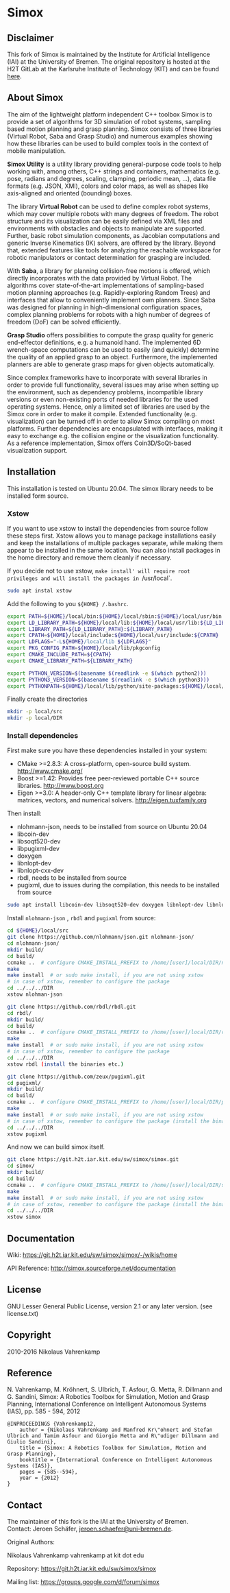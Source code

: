 # Simox

## Disclaimer

This fork of Simox is maintained by the Institute for Artificial Intelligence (IAI) at the University of Bremen.
The original repository is hosted at the H2T GitLab at the Karlsruhe Institute of Technology (KIT) and can be found [here](https://git.h2t.iar.kit.edu/sw/simox/simox).

## About Simox

The aim of the lightweight platform independent C++ toolbox Simox is to provide a set of
algorithms for 3D simulation of robot systems, sampling based motion planning and grasp planning.
Simox consists of three libraries (Virtual Robot, Saba and Grasp Studio) and numerous
examples showing how these libraries can be used to build complex tools in the
context of mobile manipulation.

**Simox Utility** is a utility library providing general-purpose code tools to help working with,
among others,
C++ strings and containers,
mathematics (e.g. pose, radians and degrees, scaling, clamping, periodic mean, ...),
data file formats (e.g. JSON, XMl), colors and color maps,
as well as shapes like axis-aligned and oriented (bounding) boxes.

The library **Virtual Robot** can be used to define complex robot systems,
which may cover multiple robots with many degrees of freedom.
The robot structure and its visualization can be easily defined via XML files and environments with
obstacles and objects to manipulate are supported.
Further, basic robot simulation components, as Jacobian computations and generic
Inverse Kinematics (IK) solvers, are offered by the library.
Beyond that, extended features like tools for analyzing the reachable workspace for robotic manipulators
or contact determination for grasping are included.

With **Saba**, a library for planning collision-free motions is offered, which directly incorporates
with the data provided by Virtual Robot.
The algorithms cover state-of-the-art implementations of sampling-based motion planning approaches
(e.g. Rapidly-exploring Random Trees) and interfaces that allow to conveniently implement own planners.
Since Saba was designed for planning in high-dimensional configuration spaces, complex planning problems
for robots with a high number of degrees of freedom (DoF) can be solved efficiently.

**Grasp Studio** offers possibilities to compute the grasp quality for generic end-effector
definitions, e.g. a humanoid hand.
The implemented 6D wrench-space computations can be used to easily (and quickly) determine
the quality of an applied grasp to an object.
Furthermore, the implemented planners are able to generate grasp maps for given objects automatically.

Since complex frameworks have to incorporate with several libraries in order to provide full functionality,
several issues may arise when setting up the environment, such as dependency problems,
incompatible library versions or even non-existing ports of needed libraries for the used operating systems.
Hence, only a limited set of libraries are used by the Simox core in order to make it compile.
Extended functionality (e.g. visualization) can be turned off in order to allow Simox compiling on most platforms.
Further dependencies are encapsulated with interfaces, making it easy to exchange
e.g. the collision engine or the visualization functionality.
As a reference implementation, Simox offers Coin3D/SoQt-based visualization support.

## Installation

This installation is tested on Ubuntu 20.04. The simox library needs to be installed form source.

### Xstow

If you want to use xstow to install the dependencies from source follow these steps first. Xstow allows you to manage package installations easily and keep the installations of multiple packages separate, while making them appear to be installed in the same location. You can also install packages in the home directory and remove them cleanly if necessary.

If you decide not to use xstow, `make install' will require root privileges and will install the packages in `/usr/local`.

```bash
sudo apt instal xstow
```

Add the following to you `${HOME} /.bashrc`.

```bash
export PATH=${HOME}/local/bin:${HOME}/local/sbin:${HOME}/local/usr/bin:${PATH}
export LD_LIBRARY_PATH=${HOME}/local/lib:${HOME}/local/usr/lib:${LD_LIBRARY_PATH}
export LIBRARY_PATH=${LD_LIBRARY_PATH}:${LIBRARY_PATH}
export CPATH=${HOME}/local/include:${HOME}/local/usr/include:${CPATH}
export LDFLAGS="-L${HOME}/local/lib ${LDFLAGS}"
export PKG_CONFIG_PATH=${HOME}/local/lib/pkgconfig
export CMAKE_INCLUDE_PATH=${CPATH}
export CMAKE_LIBRARY_PATH=${LIBRARY_PATH}

export PYTHON_VERSION=$(basename $(readlink -e $(which python2)))
export PYTHON3_VERSION=$(basename $(readlink -e $(which python3)))
export PYTHONPATH=${HOME}/local/lib/python/site-packages:${HOME}/local/lib/python3/site-packages:${HOME}/local/lib/${PYTHON_VERSION}/site-packages:${HOME}/local/lib/${PYTHON_VERSION}/dist-packages:${HOME}/local/lib/${PYTHON3_VERSION}/site-packages:${HOME}/local/lib/${PYTHON3_VERSION}/dist-packages:${HOME}/local/lib/python/dist-packages:${HOME}/local/lib/python3/dist-packages:${PYTHONPATH}
```

Finally create the directories

```bash
mkdir -p local/src
mkdir -p local/DIR
```

### Install dependencies

First make sure you have these dependencies installed in your system:

- CMake >=2.8.3: A cross-platform, open-source build system. http://www.cmake.org/
- Boost >=1.42: Provides free peer-reviewed portable C++ source libraries. http://www.boost.org
- Eigen >=3.0: A header-only C++ template library for linear algebra: matrices, vectors, and numerical solvers. http://eigen.tuxfamily.org

Then install:

- nlohmann-json, needs to be installed from source on Ubuntu 20.04
- libcoin-dev
- libsoqt520-dev
- libpugixml-dev
- doxygen
- libnlopt-dev
- libnlopt-cxx-dev
- rbdl, needs to be installed from source
- pugixml, due to issues during the compilation, this needs to be installed from source

```bash
sudo apt install libcoin-dev libsoqt520-dev doxygen libnlopt-dev libnlopt-cxx-dev
```

Install `nlohmann-json` , `rbdl` and `pugixml` from source:

```bash
cd ${HOME}/local/src
git clone https://github.com/nlohmann/json.git nlohmann-json/
cd nlohmann-json/
mkdir build/
cd build/
ccmake ..  # configure CMAKE_INSTALL_PREFIX to /home/[user]/local/DIR/nlohmann-json
make
make install  # or sudo make install, if you are not using xstow
# in case of xstow, remember to configure the package
cd ../../../DIR
xstow nlohman-json
```

```bash
git clone https://github.com/rbdl/rbdl.git
cd rbdl/
mkdir build/
cd build/
ccmake ..  # configure CMAKE_INSTALL_PREFIX to /home/[user]/local/DIR/rbdl
make
make install  # or sudo make install, if you are not using xstow
# in case of xstow, remember to configure the package
cd ../../../DIR
xstow rbdl (install the binaries etc.)
```

```bash
git clone https://github.com/zeux/pugixml.git
cd pugixml/
mkdir build/
cd build/
ccmake ..  # configure CMAKE_INSTALL_PREFIX to /home/[user]/local/DIR/pugixml
make
make install  # or sudo make install, if you are not using xstow
# in case of xstow, remember to configure the package (install the binaries etc.)
cd ../../../DIR
xstow pugixml
```

And now we can build simox itself.

```bash
git clone https://git.h2t.iar.kit.edu/sw/simox/simox.git
cd simox/
mkdir build/
cd build/
ccmake ..  # configure CMAKE_INSTALL_PREFIX to /home/[user]/local/DIR/simox
make
make install  # or sudo make install, if you are not using xstow
# in case of xstow, remember to configure the package (install the binaries etc.)
cd ../../../DIR
xstow simox
```

## Documentation

Wiki: https://git.h2t.iar.kit.edu/sw/simox/simox/-/wikis/home

API Reference: http://simox.sourceforge.net/documentation

## License

GNU Lesser General Public License, version 2.1 or any later version.
(see license.txt)

## Copyright
2010-2016 Nikolaus Vahrenkamp
 
## Reference
N. Vahrenkamp, M. Kröhnert, S. Ulbrich, T. Asfour, G. Metta, R. Dillmann  and G. Sandini,
Simox: A Robotics Toolbox for Simulation, Motion and Grasp Planning,
International Conference on Intelligent Autonomous Systems (IAS),
pp. 585 - 594, 2012

```
@INPROCEEDINGS {Vahrenkamp12,
    author = {Nikolaus Vahrenkamp and Manfred Kr\"ohnert and Stefan Ulbrich and Tamim Asfour and Giorgio Metta and R\"udiger Dillmann and Giulio Sandini},
    title = {Simox: A Robotics Toolbox for Simulation, Motion and Grasp Planning},
    booktitle = {International Conference on Intelligent Autonomous Systems (IAS)},
    pages = {585--594},
    year = {2012}
}
```

## Contact
The maintainer of this fork is the IAI at the University of Bremen.\
Contact: Jeroen Schäfer, [jeroen.schaefer@uni-bremen.de](mailto:jeroen.schaefer@uni-bremen.de).

Original Authors:

Nikolaus Vahrenkamp
vahrenkamp at kit dot edu

Repository:
https://git.h2t.iar.kit.edu/sw/simox/simox

Mailing list:
https://groups.google.com/d/forum/simox
